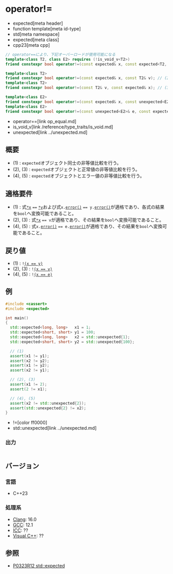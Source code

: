 # operator!=
* expected[meta header]
* function template[meta id-type]
* std[meta namespace]
* expected[meta class]
* cpp23[meta cpp]

```cpp
// operator==により、下記オーバーロードが使用可能になる
template<class T2, class E2> requires (!is_void_v<T2>)
friend constexpr bool operator!=(const expected& x, const expected<T2, E2>& y); // (1)

template<class T2>
friend constexpr bool operator!=(const expected& x, const T2& v); // (2)
template<class T2>
friend constexpr bool operator!=(const T2& v, const expected& x); // (3)

template<class E2>
friend constexpr bool operator!=(const expected& x, const unexpected<E2>& e); // (4)
template<class E2>
friend constexpr bool operator!=(const unexpected<E2>& e, const expected& x); // (5)
```
* operator==[link op_equal.md]
* is_void_v[link /reference/type_traits/is_void.md]
* unexpected[link ../unexpected.md]

## 概要
- (1) : `expected`オブジェクト同士の非等値比較を行う。
- (2), (3) : `expected`オブジェクトと正常値の非等値比較を行う。
- (4), (5) : `expected`オブジェクトとエラー値の非等値比較を行う。


## 適格要件
- (1) : 式[`*x`](op_deref.md) `==` [`*y`](op_deref.md)および式`x.`[`error()`](error.md) `== y.`[`error()`](error.md)が適格であり、各式の結果を`bool`へ変換可能であること。
- (2), (3) : 式[`*x`](op_deref.md) `== v`が適格であり、その結果を`bool`へ変換可能であること。
- (4), (5) : 式`x.`[`error()`](error.md) `== e.`[`error()`](../unexpected/error.md)が適格であり、その結果を`bool`へ変換可能であること。


## 戻り値
- (1) : `!`[`(x == y)`](op_equal.md)
- (2), (3) : `!`[`(x == v)`](op_equal.md)
- (4), (5) : `!`[`(x == e)`](op_equal.md)


## 例
```cpp example
#include <cassert>
#include <expected>

int main()
{
  std::expected<long, long>   x1 = 1;
  std::expected<short, short> y1 = 100;
  std::expected<long, long>   x2 = std::unexpected{1};
  std::expected<short, short> y2 = std::unexpected{100};

  // (1)
  assert(x1 != y1);
  assert(x2 != y2);
  assert(x1 != y2);
  assert(x2 != y1);

  // (2), (3)
  assert(x1 != 2);
  assert(2 != x1);

  // (4), (5)
  assert(x2 != std::unexpected{2});
  assert(std::unexpected{2} != x2);
}
```
* !=[color ff0000]
* std::unexpected[link ../unexpected.md]

### 出力
```
```


## バージョン
### 言語
- C++23

### 処理系
- [Clang](/implementation.md#clang): 16.0
- [GCC](/implementation.md#gcc): 12.1
- [ICC](/implementation.md#icc): ??
- [Visual C++](/implementation.md#visual_cpp): ??


## 参照
- [P0323R12 std::expected](https://www.open-std.org/jtc1/sc22/wg21/docs/papers/2022/p0323r12.html)
